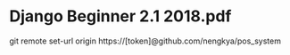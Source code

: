 # Django Beginner 2.1 2018.pdf  
  
git remote set-url origin https://[token]@github.com/nengkya/pos_system
